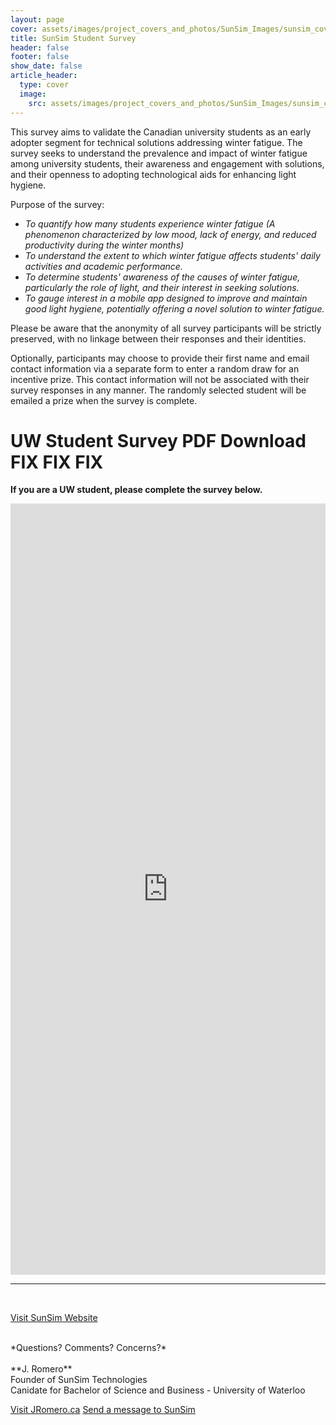 ```yaml
---
layout: page
cover: assets/images/project_covers_and_photos/SunSim_Images/sunsim_cover_3.png
title: SunSim Student Survey
header: false
footer: false
show_date: false
article_header:
  type: cover
  image:
    src: assets/images/project_covers_and_photos/SunSim_Images/sunsim_cover_3.png
---
```


<style>
  .right-aligned-image {
    float: right; /* Aligns the image to the right */
    margin: 0 0 20px 20px; /* Adds space around the image */
  }
</style>

This survey aims to validate the Canadian university students as an early adopter segment for technical solutions addressing winter fatigue. The survey seeks to understand the prevalence and impact of winter fatigue among university students, their awareness and engagement with solutions, and their openness to adopting technological aids for enhancing light hygiene.

Purpose of the survey:

- *To quantify how many students experience winter fatigue (A phenomenon characterized by low mood, lack of energy, and reduced productivity during the winter months)*
- *To understand the extent to which winter fatigue affects students' daily activities and academic performance.*
- *To determine students' awareness of the causes of winter fatigue, particularly the role of light, and their interest in seeking solutions.*
- *To gauge interest in a mobile app designed to improve and maintain good light hygiene, potentially offering a novel solution to winter fatigue.*

Please be aware that the anonymity of all survey participants will be strictly preserved, with no linkage between their responses and their identities.

Optionally, participants may choose to provide their first name and email contact information via a separate form to enter a random draw for an incentive prize. This contact information will not be associated with their survey responses in any manner. The randomly selected student will be emailed a prize when the survey is complete.

# UW Student Survey PDF Download FIX FIX FIX

**If you are a UW student, please complete the survey below.**

<div style="display: flex; justify-content: center;">
  <iframe src="https://docs.google.com/forms/d/e/1FAIpQLSellPVfRRLptTKDMHXqfFt4Blv1gfnz0i8QXs1vsnxMmjCYbg/viewform?embedded=true" width="840" height="1234" frameborder="0" marginheight="0" marginwidth="0">Loading…</iframe>
</div>


---

<br>

<a class="button button--primary button--rounded button--sm" href="/projects/0001-01-01-SunSim.html">Visit SunSim Website</a>


<br>
*Questions? Comments? Concerns?*
<br><br>
**J. Romero**
<br>
Founder of SunSim Technologies
<br>
Canidate for Bachelor of Science and Business - University of Waterloo

<a class="button button--secondary button--rounded button--sm" href="/index.html">Visit JRomero.ca</a>
<a class="button button--secondary button--rounded button--sm" href="mailto:hello@jromero.ca">Send a message to SunSim</a>
